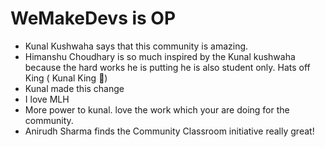 # WeMakeDevs is OP

- Kunal Kushwaha says that this community is amazing.
- Himanshu Choudhary is so much inspired by the Kunal kushwaha because the hard works he is putting he is also student only. Hats off King ( Kunal King 👑)
- Kunal made this change
- I love MLH
- More power to kunal. love the work which your are doing for the community.
- Anirudh Sharma finds the Community Classroom initiative really great!
